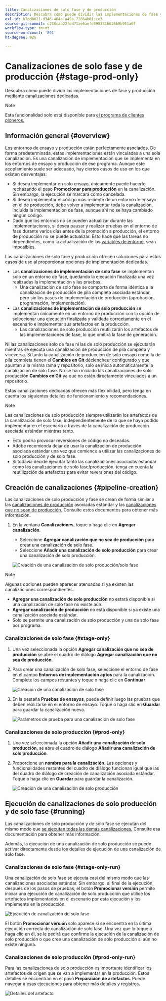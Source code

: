 ```yaml
---
title: Canalizaciones de solo fase y de producción
description: Descubra cómo puede dividir las implementaciones de fase y producción mediante canalizaciones dedicadas.
exl-id: b7dd0021-d346-464a-a49e-72864b01cce3
source-git-commit: c238caa22fdd71ae6aefd098331b626b9b951a0f
workflow-type: tm+mt
source-wordcount: '891'
ht-degree: 92%

---
```


# Canalizaciones de solo fase y de producción {#stage-prod-only}

Descubra cómo puede dividir las implementaciones de fase y producción mediante canalizaciones dedicadas.

>[!NOTE]
>
>Esta funcionalidad solo está disponible para [el programa de clientes pioneros.](/help/release-notes/current.md#early-adoption)

## Información general {#overview}

Los entornos de ensayo y producción están perfectamente asociados. De forma predeterminada, estas implementaciones están vinculadas a una sola canalización. Es una canalización de implementación que se implementa en los entornos de ensayo y producción de ese programa. Aunque este acoplamiento suele ser adecuado, hay ciertos casos de uso en los que existen desventajas:

* Si desea implementar en solo ensayo, únicamente puede hacerlo rechazando el paso **Promocionar para producción** en la canalización. Sin embargo, la ejecución se marcará como cancelada.
* Si desea implementar el código más reciente de un entorno de ensayo en el de producción, debe volver a implementar toda la canalización, incluida la implementación de fase, aunque ahí no se haya cambiado ningún código.
* Dado que los entornos no se pueden actualizar durante las implementaciones, si desea pausar y realizar pruebas en el entorno de fase durante varios días antes de la promoción a producción, el entorno de producción no se puede actualizar. Esto hace que las tareas no dependientes, como la actualización de las [variables de entorno](/help/getting-started/build-environment.md#environment-variables), sean imposibles.

Las canalizaciones de solo fase y producción ofrecen soluciones para estos casos de uso al proporcionar opciones de implementación dedicadas.

* Las **canalizaciones de implementación de solo fase** se implementan solo en un entorno de fase, quedando la ejecución finalizada una vez realizadas la implementación y las pruebas.
   * Una canalización de solo fase se comporta de forma idéntica a la canalización de producción de pila completa asociada estándar, pero sin los pasos de implementación de producción (aprobación, programación, implementación).
* Las **canalizaciones de implementación de solo producción** se implementan únicamente en un entorno de producción con la opción de seleccionar una ejecución finalizada y validada correctamente en el escenario e implementar sus artefactos en la producción.
   * Las canalizaciones de solo producción reutilizarán los artefactos de las implementaciones de fase, lo que omitirá la fase de generación.

Ni las canalizaciones solo de fase ni las de solo producción se ejecutarán mientras se ejecuta una canalización de producción de pila completa y viceversa. Si tanto la canalización de producción de solo ensayo como la de pila completa tienen el **Cambios en Git** déclencheur configurado y que apuntan a la misma rama y repositorio, solo se inicia automáticamente la canalización de solo fase. No se han iniciado las canalizaciones de solo producción **Cambios en Git** ya que no están directamente vinculados a un repositorio.

Estas canalizaciones dedicadas ofrecen más flexibilidad, pero tenga en cuenta los siguientes detalles de funcionamiento y recomendaciones.

>[!NOTE]
>
>Las canalizaciones de solo producción siempre utilizarán los artefactos de la canalización de solo fase, independientemente de lo que se haya podido implementar en el escenario a través de la canalización de producción asociada estándar mientras tanto.
>
>* Esto podría provocar reversiones de código no deseadas.
>* Adobe recomienda dejar de usar la canalización de producción asociada estándar una vez que comience a utilizar las canalizaciones de solo producción y de solo fase.
>* Si todavía decide ejecutar tanto las canalizaciones asociadas estándar como las canalizaciones de solo fase/producción, tenga en cuenta la reutilización de artefactos para evitar reversiones del código.

## Creación de canalizaciones {#pipeline-creation}

Las canalizaciones de solo producción y fase se crean de forma similar a las [canalizaciones de producción](/help/using/production-pipelines.md) asociadas estándar y las [canalizaciones que no sean de producción.](/help/using/non-production-pipelines.md) Consulte estos documentos para obtener más información.

1. En la ventana **Canalizaciones**, toque o haga clic en **Agregar canalización**.

   * Seleccione **Agregar canalización que no sea de producción** para crear una canalización de solo fase.
   * Seleccione **Añadir una canalización de solo producción** para crear una canalización de solo producción.

   ![Creación de una canalización de solo producción/solo fase](/help/assets/configure-pipelines/prod-stage-pipelines.png)

>[!NOTE]
>
>Algunas opciones pueden aparecer atenuadas si ya existen las canalizaciones correspondientes.
>
>* **Agregar una canalización de solo producción** no estará disponible si una canalización de solo fase no existe aún.
>* **Agregar canalización de producción** no está disponible si ya existe una canalización asociada estándar.
>* Solo se permite una canalización de solo producción y una de solo fase por programa.

### Canalizaciones de solo fase {#stage-only}

1. Una vez seleccionada la opción **Agregar canalización que no sea de producción** se abre el cuadro de diálogo **Agregar canalización que no sea de producción**.
1. Para crear una canalización de solo fase, seleccione el entorno de fase en el campo **Entornos de implementación aptos** para la canalización. Complete los campos restantes y toque o haga clic en **Continuar**.

   ![Creación de una canalización de solo fase](/help/assets/configure-pipelines/stage-only.png)

1. En la pestaña **Pruebas de ensayos**, puede definir luego las pruebas que deben realizarse en el entorno de ensayo. Toque o haga clic en **Guardar** para guardar la canalización nueva.

   ![Parámetros de prueba para una canalización de solo fase](/help/assets/configure-pipelines/stage-only-test.png)

### Canalizaciones de solo producción {#prod-only}

1. Una vez seleccionada la opción **Añadir una canalización de solo producción**, se abre el cuadro de diálogo **Añadir una canalización de solo producción**.
1. Proporcione un **nombre para la canalización**. Las opciones y funcionalidades restantes del cuadro de diálogo funcionan igual que las del cuadro de diálogo de creación de canalización asociada estándar. Toque o haga clic en **Guardar** para guardar la canalización.

   ![Creación de una canalización de solo producción](/help/assets/configure-pipelines/prod-only-pipeline.png)

## Ejecución de canalizaciones de solo producción y de solo fase {#running}

Las canalizaciones de solo producción y de solo fase se ejecutan del mismo modo que [se ejecutan todas las demás canalizaciones.](/help/using/managing-pipelines.md#running-pipelines) Consulte esa documentación para obtener más información.

Además, la ejecución de una canalización de solo producción se puede activar directamente desde los detalles de ejecución de una canalización de solo fase.

### Canalizaciones de solo fase {#stage-only-run}

Una canalización de solo fase se ejecuta casi del mismo modo que las canalizaciones asociadas estándar. Sin embargo, al final de la ejecución, después de los pasos de pruebas, el botón **Promocionar versión** permite iniciar una ejecución de canalización de solo producción que utilice los artefactos implementados en el escenario por esta ejecución y los implemente en la producción.

![Ejecución de canalización de solo fase](/help/assets/configure-pipelines/stage-only-pipeline-run.png)

El botón **Promocionar versión** solo aparece si se encuentra en la última ejecución correcta de canalización de solo fase. Una vez que lo toque o haga clic en él, se le pedirá que confirme la ejecución de la canalización de solo producción o que cree una canalización de solo producción si aún no existe ninguna.

### Canalizaciones de solo producción {#prod-only-run}

Para las canalizaciones de solo producción es importante identificar los artefactos de origen que se van a implementar en la producción. Estos detalles se encuentran en el paso **Preparación de artefactos**. Puede navegar a esas ejecuciones para obtener más detalles y registros.

![Detalles del artefacto](/help/assets/configure-pipelines/prod-only-pipeline-run.png)
